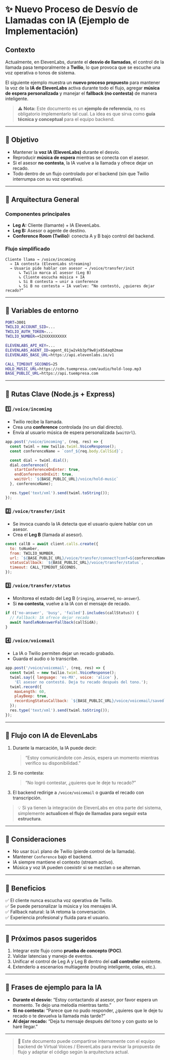 # ✨ Nuevo Proceso de Desvío de Llamadas con IA (Ejemplo de Implementación)

## Contexto

Actualmente, en ElevenLabs, durante el **desvío de llamadas**, el control de la llamada pasa temporalmente a **Twilio**, lo que provoca que se escuche una voz operativa o tonos de sistema.

El siguiente ejemplo muestra un **nuevo proceso propuesto** para mantener la voz de la **IA de ElevenLabs** activa durante todo el flujo, agregar **música de espera personalizada** y manejar el **fallback (no contesta)** de manera inteligente.

> ⚠️ **Nota:** Este documento es un **ejemplo de referencia**, no es obligatorio implementarlo tal cual. La idea es que sirva como **guía técnica y conceptual** para el equipo backend.

---

## 🔹 Objetivo

- Mantener la **voz IA (ElevenLabs)** durante el desvío.
- Reproducir **música de espera** mientras se conecta con el asesor.
- Si el asesor **no contesta**, la IA vuelve a la llamada y ofrece dejar un recado.
- Todo dentro de un flujo controlado por el backend (sin que Twilio interrumpa con su voz operativa).

---

## 🔹 Arquitectura General

### Componentes principales

- **Leg A:** Cliente (llamante) + IA ElevenLabs.
- **Leg B:** Asesor o agente de destino.
- **Conference Room (Twilio):** conecta A y B bajo control del backend.

### Flujo simplificado

```text
Cliente llama → /voice/incoming
  → IA contesta (ElevenLabs streaming)
  → Usuario pide hablar con asesor → /voice/transfer/init
      ↳ Twilio marca al asesor (Leg B)
      ↳ Cliente escucha música + IA
      ↳ Si B contesta → unir a conference
      ↳ Si B no contesta → IA vuelve: “No contestó, ¿quieres dejar recado?”
```

---

## 🔹 Variables de entorno

```bash
PORT=3001
TWILIO_ACCOUNT_SID=...
TWILIO_AUTH_TOKEN=...
TWILIO_NUMBER=+52XXXXXXXXXX

ELEVENLABS_API_KEY=...
ELEVENLABS_AGENT_ID=agent_01jw2vkb3pf9w8jx85daq02mae
ELEVENLABS_BASE_URL=https://api.elevenlabs.io/v1

CALL_TIMEOUT_SECONDS=25
HOLD_MUSIC_URL=https://cdn.tuempresa.com/audio/hold-loop.mp3
BASE_PUBLIC_URL=https://api.tuempresa.com
```

---

## 🔹 Rutas Clave (Node.js + Express)

### 1️⃣ `/voice/incoming`

- Twilio recibe la llamada.
- Crea una **conference** controlada (no un dial directo).
- Envía al usuario música de espera personalizada (`waitUrl`).

```js
app.post('/voice/incoming', (req, res) => {
  const twiml = new twilio.twiml.VoiceResponse();
  const conferenceName = `conf_${req.body.CallSid}`;

  const dial = twiml.dial();
  dial.conference({
    startConferenceOnEnter: true,
    endConferenceOnExit: true,
    waitUrl: `${BASE_PUBLIC_URL}/voice/hold-music`
  }, conferenceName);

  res.type('text/xml').send(twiml.toString());
});
```

### 2️⃣ `/voice/transfer/init`

- Se invoca cuando la IA detecta que el usuario quiere hablar con un asesor.
- Crea el **Leg B** (llamada al asesor).

```js
const callB = await client.calls.create({
  to: toNumber,
  from: TWILIO_NUMBER,
  url: `${BASE_PUBLIC_URL}/voice/transfer/connect?conf=${conferenceName}`,
  statusCallback: `${BASE_PUBLIC_URL}/voice/transfer/status`,
  timeout: CALL_TIMEOUT_SECONDS,
});
```

### 3️⃣ `/voice/transfer/status`

- Monitorea el estado del Leg B (`ringing`, `answered`, `no-answer`).
- Si **no contesta**, vuelve a la IA con el mensaje de recado.

```js
if (['no-answer', 'busy', 'failed'].includes(callStatus)) {
  // Fallback: IA ofrece dejar recado
  await handleNoAnswerFallback(callSidA);
}
```

### 4️⃣ `/voice/voicemail`

- La IA o Twilio permiten dejar un recado grabado.
- Guarda el audio o lo transcribe.

```js
app.post('/voice/voicemail', (req, res) => {
  const twiml = new twilio.twiml.VoiceResponse();
  twiml.say({ language: 'es-MX', voice: 'alice' },
    'El asesor no contestó. Deja tu recado después del tono.');
  twiml.record({
    maxLength: 60,
    playBeep: true,
    recordingStatusCallback: `${BASE_PUBLIC_URL}/voice/voicemail/saved`,
  });
  res.type('text/xml').send(twiml.toString());
});
```

---

## 🔹 Flujo con IA de ElevenLabs

1. Durante la marcación, la IA puede decir:
   > “Estoy comunicándote con Jesús, espera un momento mientras verifico su disponibilidad.”
2. Si no contesta:
   > “No logró contestar, ¿quieres que le deje tu recado?”
3. El backend redirige a `/voice/voicemail` o guarda el recado con transcripción.

> 💡 Si ya tienen la integración de ElevenLabs en otra parte del sistema, simplemente **actualicen el flujo de llamadas para seguir esta estructura**.

---

## 🔹 Consideraciones

- No usar `Dial` plano de Twilio (pierde control de la llamada).
- Mantener `Conference` bajo el backend.
- IA siempre mantiene el contexto (stream activo).
- Música y voz IA pueden coexistir si se mezclan o se alternan.

---

## 🔹 Beneficios

✅ El cliente nunca escucha voz operativa de Twilio.\
✅ Se puede personalizar la música y los mensajes IA.\
✅ Fallback natural: la IA retoma la conversación.\
✅ Experiencia profesional y fluida para el usuario.

---

## 🔹 Próximos pasos sugeridos

1. Integrar este flujo como **prueba de concepto (POC)**.
2. Validar latencias y manejo de eventos.
3. Unificar el control de Leg A y Leg B dentro del **call controller** existente.
4. Extenderlo a escenarios multiagente (routing inteligente, colas, etc.).

---

## 🧠 Frases de ejemplo para la IA

- **Durante el desvío:** “Estoy contactando al asesor, por favor espera un momento. Te dejo una melodía mientras tanto.”
- **Si no contesta:** “Parece que no pudo responder, ¿quieres que le deje tu recado o te devuelva la llamada más tarde?”
- **Al dejar recado:** “Deja tu mensaje después del tono y con gusto se lo haré llegar.”

---

> 📘 Este documento puede compartirse internamente con el equipo backend de Virtual Voices / ElevenLabs para revisar la propuesta de flujo y adaptar el código según la arquitectura actual.

